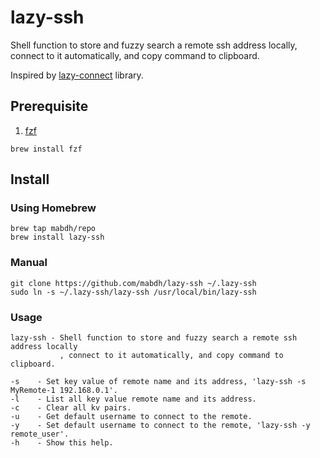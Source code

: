 # lazy-ssh

Shell function to store and fuzzy search a remote ssh address locally, connect to it automatically, and copy command to clipboard.

Inspired by [lazy-connect](https://github.com/thecasualcoder/lazy-connect) library.

## Prerequisite

1.  [fzf](https://github.com/junegunn/fzf)

```
brew install fzf
```

## Install

### Using Homebrew

```
brew tap mabdh/repo
brew install lazy-ssh
```

### Manual

```
git clone https://github.com/mabdh/lazy-ssh ~/.lazy-ssh
sudo ln -s ~/.lazy-ssh/lazy-ssh /usr/local/bin/lazy-ssh
```

### Usage

```
lazy-ssh - Shell function to store and fuzzy search a remote ssh address locally
           , connect to it automatically, and copy command to clipboard.

-s    - Set key value of remote name and its address, 'lazy-ssh -s MyRemote-1 192.168.0.1'.
-l    - List all key value remote name and its address.
-c    - Clear all kv pairs.
-u    - Get default username to connect to the remote.
-y    - Set default username to connect to the remote, 'lazy-ssh -y remote_user'.
-h    - Show this help.
```
